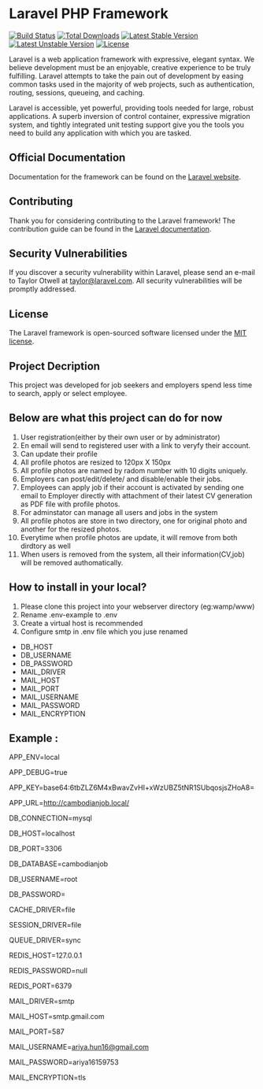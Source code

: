 # Laravel PHP Framework

[![Build Status](https://travis-ci.org/laravel/framework.svg)](https://travis-ci.org/laravel/framework)
[![Total Downloads](https://poser.pugx.org/laravel/framework/d/total.svg)](https://packagist.org/packages/laravel/framework)
[![Latest Stable Version](https://poser.pugx.org/laravel/framework/v/stable.svg)](https://packagist.org/packages/laravel/framework)
[![Latest Unstable Version](https://poser.pugx.org/laravel/framework/v/unstable.svg)](https://packagist.org/packages/laravel/framework)
[![License](https://poser.pugx.org/laravel/framework/license.svg)](https://packagist.org/packages/laravel/framework)

Laravel is a web application framework with expressive, elegant syntax. We believe development must be an enjoyable, creative experience to be truly fulfilling. Laravel attempts to take the pain out of development by easing common tasks used in the majority of web projects, such as authentication, routing, sessions, queueing, and caching.

Laravel is accessible, yet powerful, providing tools needed for large, robust applications. A superb inversion of control container, expressive migration system, and tightly integrated unit testing support give you the tools you need to build any application with which you are tasked.

## Official Documentation

Documentation for the framework can be found on the [Laravel website](http://laravel.com/docs).

## Contributing

Thank you for considering contributing to the Laravel framework! The contribution guide can be found in the [Laravel documentation](http://laravel.com/docs/contributions).

## Security Vulnerabilities

If you discover a security vulnerability within Laravel, please send an e-mail to Taylor Otwell at taylor@laravel.com. All security vulnerabilities will be promptly addressed.

## License

The Laravel framework is open-sourced software licensed under the [MIT license](http://opensource.org/licenses/MIT).

## Project Decription
This project was developed for job seekers and employers spend less time to search, apply or select employee.

## Below are what this project can do for now
1. User registration(either by their own user or by administrator)
2. En email will send to registered user with a link to veryfy their account.
3. Can update their profile
4. All profile photos are resized to 120px X 150px
5. All profile photos are named by radom number with 10 digits uniquely.
6. Employers can post/edit/delete/ and disable/enable their jobs.
7. Employees can apply job if their account is activated by sending one email to Employer directly with attachment of their latest CV generation as PDF file with profile photos.
8. For adminstator can manage all users and jobs in the system
10. All profile photos are store in two directory, one for original photo and another for the resized photos.
11. Everytime when profile photos are update, it will remove from both dirdtory as well
11. When users is removed from the system, all their information(CV,job) will be removed authomatically.

## How to install in your local?
1. Please clone this project into your webserver directory (eg:wamp/www)
2. Rename .env-example to .env
3. Create a virtual host is recommended
4. Configure smtp in .env file which you juse renamed
- DB_HOST
- DB_USERNAME
- DB_PASSWORD
- MAIL_DRIVER
- MAIL_HOST
- MAIL_PORT
- MAIL_USERNAME
- MAIL_PASSWORD
- MAIL_ENCRYPTION

## Example : 

APP_ENV=local

APP_DEBUG=true

APP_KEY=base64:6tbZLZ6M4xBwavZvHI+xWzUBZ5tNR1SUbqosjsZHoA8=

APP_URL=http://cambodianjob.local/

DB_CONNECTION=mysql

DB_HOST=localhost

DB_PORT=3306

DB_DATABASE=cambodianjob

DB_USERNAME=root

DB_PASSWORD=

CACHE_DRIVER=file

SESSION_DRIVER=file

QUEUE_DRIVER=sync

REDIS_HOST=127.0.0.1

REDIS_PASSWORD=null

REDIS_PORT=6379

MAIL_DRIVER=smtp

MAIL_HOST=smtp.gmail.com

MAIL_PORT=587

MAIL_USERNAME=ariya.hun16@gmail.com

MAIL_PASSWORD=ariya16159753

MAIL_ENCRYPTION=tls
